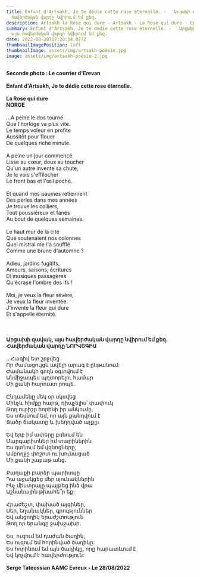 ```yaml
---
title: Enfant d'Artsakh, Je te dédie cette rose éternelle. -   Արցախի զավակ, այս
  հավերժական վարդը նվիրում եմ քեզ.
description: Artsakh la Rose qui dure - Artsakh - La Rose qui dure - Արցախի զավակ,
summary: Enfant d'Artsakh, Je te dédie cette rose éternelle. -   Արցախի զավակ,
  այս հավերժական վարդը նվիրում եմ քեզ.
date: 2022-08-28T17:20:34.077Z
thumbnailImagePosition: left
thumbnailImage: assets/img/artsakh-poésie.jpg
image: assets/img/artsakh-poésie-2.jpg
---
```

**Seconde photo : Le courrier d'Erevan**\
\
**Enfant d'Artsakh, Je te dédie cette rose éternelle.**\
\
**La Rose qui dure**\
**NORGE** \
\
...A peine le dos tourné\
Que l'horloge va plus vite.\
Le temps voleur en profite\
Aussitôt pour flouer\
De quelques riche minute.\
\
A peine un jour commencé\
Lisse au cœur, doux au toucher\
Qu'un autre invente sa chute,\
Je le vois s'effilocher\
Le front bas et l'œil poché.\
\
Et quand mes paumes retiennent\
Des perles dans mes années\
Je trouve les colliers,\
Tout poussiéreux et fanés\
Au bout de quelques semaines.\
\
Le haut mur de la cité\
Que soutenaient nos colonnes\
Quel mistral me l'a soufflé\
Comme une brune d'automne ?\
\
Adieu, jardins fugitifs,\
Amours, saisons, écritures\
Et musiques passagères\
Qu'écrase l'ombre des ifs !\
\
Moi, je veux la fleur sévère,\
Je veux la fleur inventée.\
J'invente la fleur qui dure\
Et s'appelle éternité.\
\
\
\
**Արցախի զավակ, այս հավերժական վարդը նվիրում եմ քեզ.**\
**Հավերժական վարդը
ՆՈՐՎԵԳԻԱ**\
\
...Հազիվ ետ շրջվեց\
Որ ժամացույցն ավելի արագ է ընթանում։\
Ժամանակի գողն օգտվում է\
Անմիջապես պղտորելու համար\
Մի քանի հարուստ րոպե.\
\
Ընդամենը մեկ օր սկսվեց\
Մինչև հիմքը հարթ, դիպչելիս՝ փափուկ\
Թող ուրիշը հորինի իր անկումը,\
Ես տեսնում եմ, որ այն քանդվում է\
Ցածր ճակատը և խեղդված աչքը։\
\
Եվ երբ իմ ափերը բռնում են\
Մարգարիտներ իմ տարիներին\
Ես գտնում եմ վզնոցները,\
Ամբողջը փոշոտ ու խունացած\
Մի քանի շաբաթ անց.\
\
Քաղաքի բարձր պարիսպը\
Դա աջակցեց մեր սյունակներին\
Ինչ միստրալը պայթեց ինձ վրա\
Աշնանային թխահե՞ր եք:\
\
Հրաժեշտ, փախած այգիներ,\
Սեր, եղանակներ, գրություններ\
Եվ անցողիկ երաժշտություն\
Թող որ երանգը ջախջախի.\
\
Ես, ուզում եմ դաժան ծաղիկ,\
Ես ուզում եմ հորինված ծաղիկը:\
Ես հորինում եմ այն ​​ծաղիկը, որը հարատևում է\
Եվ կոչվում է հավերժություն:\
\
**Serge Tateossian AAMC Evreux - Le 28/08/2022**